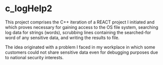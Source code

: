 # c_logHelp2

This project comprises the C++ iteration of a REACT project I initiated and which proves necessary for gaining access to the OS file system, searching log data for strings (words), scrubbing lines containing the searched-for word of any sensitive data, and writing the results to file.

The idea originated with a problem I faced in my workplace in which some customers could not share sensitive data even for debugging purposes due to national security interests.
